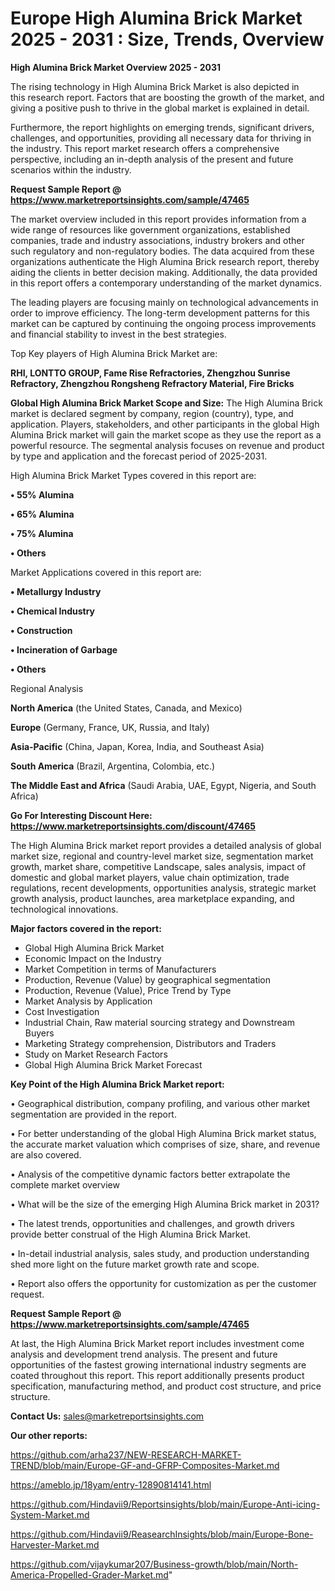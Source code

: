# Europe High Alumina Brick Market 2025 - 2031 : Size, Trends, Overview

<Strong> High Alumina Brick Market Overview 2025 - 2031</strong>

The rising technology in High Alumina Brick Market is also depicted in this research report. Factors that are boosting the growth of the market, and giving a positive push to thrive in the global market is explained in detail.

Furthermore, the report highlights on emerging trends, significant drivers, challenges, and opportunities, providing all necessary data for thriving in the industry. This report market research offers a comprehensive perspective, including an in-depth analysis of the present and future scenarios within the industry.

<strong>Request Sample Report @ <a href=https://www.marketreportsinsights.com/sample/47465>https://www.marketreportsinsights.com/sample/47465</a></strong>

The market overview included in this report provides information from a wide range of resources like government organizations, established companies, trade and industry associations, industry brokers and other such regulatory and non-regulatory bodies. The data acquired from these organizations authenticate the High Alumina Brick research report, thereby aiding the clients in better decision making. Additionally, the data provided in this report offers a contemporary understanding of the market dynamics.

The leading players are focusing mainly on technological advancements in order to improve efficiency. The long-term development patterns for this market can be captured by continuing the ongoing process improvements and financial stability to invest in the best strategies.

Top Key players of High Alumina Brick Market are:

<strong>RHI, LONTTO GROUP, Fame Rise Refractories, Zhengzhou Sunrise Refractory, Zhengzhou Rongsheng Refractory Material, Fire Bricks</strong>

<strong><b>Global High Alumina Brick Market Scope and Size:</b></strong>
The High Alumina Brick market is declared segment by company, region (country), type, and application. Players, stakeholders, and other participants in the global High Alumina Brick market will gain the market scope as they use the report as a powerful resource. The segmental analysis focuses on revenue and product by type and application and the forecast period of 2025-2031.

High Alumina Brick Market Types covered in this report are:

<strong>•  55% Alumina

•  65% Alumina

•  75% Alumina

•  Others</strong>

Market Applications covered in this report are:

<strong>•  Metallurgy Industry

•  Chemical Industry

•  Construction

•  Incineration of Garbage

•  Others</strong> 

Regional Analysis

<strong>North America</strong> (the United States, Canada, and Mexico)

<strong>Europe</strong> (Germany, France, UK, Russia, and Italy)

<strong>Asia-Pacific</strong> (China, Japan, Korea, India, and Southeast Asia)

<strong>South America</strong> (Brazil, Argentina, Colombia, etc.)

<strong>The Middle East and Africa</strong> (Saudi Arabia, UAE, Egypt, Nigeria, and South Africa)

<strong>Go For Interesting Discount Here: <a href=https://www.marketreportsinsights.com/discount/47465>https://www.marketreportsinsights.com/discount/47465</a></strong>

The High Alumina Brick market report provides a detailed analysis of global market size, regional and country-level market size, segmentation market growth, market share, competitive Landscape, sales analysis, impact of domestic and global market players, value chain optimization, trade regulations, recent developments, opportunities analysis, strategic market growth analysis, product launches, area marketplace expanding, and technological innovations.

<strong><b>Major factors covered in the report:</b></strong>
<ul>
  <li>Global High Alumina Brick Market </li>
  <li>Economic Impact on the Industry</li>
  <li>Market Competition in terms of Manufacturers</li>
  <li>Production, Revenue (Value) by geographical segmentation</li>
  <li>Production, Revenue (Value), Price Trend by Type</li>
  <li>Market Analysis by Application</li>
  <li>Cost Investigation</li>
  <li>Industrial Chain, Raw material sourcing strategy and Downstream Buyers</li>
  <li>Marketing Strategy comprehension, Distributors and Traders</li>
  <li>Study on Market Research Factors</li>
  <li>Global High Alumina Brick Market Forecast</li>
</ul>

<strong><b>Key Point of the High Alumina Brick Market report:</b></strong>

• Geographical distribution, company profiling, and various other market segmentation are provided in the report.

• For better understanding of the global High Alumina Brick market status, the accurate market valuation which comprises of size, share, and revenue are also covered.

• Analysis of the competitive dynamic factors better extrapolate the complete market overview

• What will be the size of the emerging High Alumina Brick market in 2031?

• The latest trends, opportunities and challenges, and growth drivers provide better construal of the High Alumina Brick Market.

• In-detail industrial analysis, sales study, and production understanding shed more light on the future market growth rate and scope.

• Report also offers the opportunity for customization as per the customer request.

<strong>Request Sample Report @ <a href=https://www.marketreportsinsights.com/sample/47465>https://www.marketreportsinsights.com/sample/47465</a></strong>

At last, the High Alumina Brick Market report includes investment come analysis and development trend analysis. The present and future opportunities of the fastest growing international industry segments are coated throughout this report. This report additionally presents product specification, manufacturing method, and product cost structure, and price structure.

<strong>Contact Us:</strong>
sales@marketreportsinsights.com

<strong>Our other reports:</strong>

<a href=https://github.com/arha237/NEW-RESEARCH-MARKET-TREND/blob/main/Europe-GF-and-GFRP-Composites-Market.md>https://github.com/arha237/NEW-RESEARCH-MARKET-TREND/blob/main/Europe-GF-and-GFRP-Composites-Market.md</a>

<a href=https://ameblo.jp/18yam/entry-12890814141.html>https://ameblo.jp/18yam/entry-12890814141.html</a>

<a href=https://github.com/Hindavii9/Reportsinsights/blob/main/Europe-Anti-icing-System-Market.md>https://github.com/Hindavii9/Reportsinsights/blob/main/Europe-Anti-icing-System-Market.md</a>

<a href=https://github.com/Hindavii9/ReasearchInsights/blob/main/Europe-Bone-Harvester-Market.md>https://github.com/Hindavii9/ReasearchInsights/blob/main/Europe-Bone-Harvester-Market.md</a>

<a href=https://github.com/vijaykumar207/Business-growth/blob/main/North-America-Propelled-Grader-Market.md>https://github.com/vijaykumar207/Business-growth/blob/main/North-America-Propelled-Grader-Market.md</a>"
